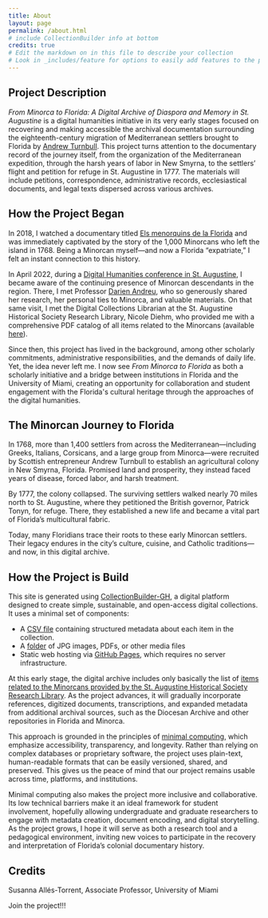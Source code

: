 ```yaml
---
title: About
layout: page
permalink: /about.html
# include CollectionBuilder info at bottom
credits: true
# Edit the markdown on in this file to describe your collection
# Look in _includes/feature for options to easily add features to the page
---
```


## Project Description 

*From Minorca to Florida: A Digital Archive of Diaspora and Memory in St. Augustine* is a digital humanities initiative in its very early stages focused on recovering and making accessible the archival documentation surrounding the eighteenth-century migration of Mediterranean settlers brought to Florida by [Andrew Turnbull](https://en.wikipedia.org/wiki/Andrew_Turnbull_(colonist)). This project turns attention to the documentary record of the journey itself, from the organization of the Mediterranean expedition, through the harsh years of labor in New Smyrna, to the settlers’ flight and petition for refuge in St. Augustine in 1777. The materials will include petitions, correspondence, administrative records, ecclesiastical documents, and legal texts dispersed across various archives. 

## How the Project Began 

In 2018, I watched a documentary titled [Els menorquins de la Florida](https://www.youtube.com/watch?v=T9hOpk4Sf24) and was immediately captivated by the story of the 1,000 Minorcans who left the island in 1768. Being a Minorcan myself—and now a Florida “expatriate,” I felt an instant connection to this history.

In April 2022, during a [Digital Humanities conference in St. Augustine](https://www.fldh.org/fldhconference/), I became aware of the continuing presence of Minorcan descendants in the region. There, I met Professor [Darien Andreu](https://www.flagler.edu/news-events/news/spark-dry-tinder-darien-andreus-enduring-influence-classroom-and-community), who so generously shared her research, her personal ties to Minorca, and valuable materials. On that same visit, I met the Digital Collections Librarian at the St. Augustine Historical Society Research Library, Nicole Diehm, who provided me with a comprehensive PDF catalog of all items related to the Minorcans (available [here](https://staughs.com/wp-content/uploads/2024/01/Minorcan-Resources.pdf)). 

Since then, this project has lived in the background, among other scholarly commitments, administrative responsibilities, and the demands of daily life. Yet, the idea never left me. I now see *From Minorca to Florida* as both a scholarly initiative and a bridge between institutions in Florida and the University of Miami, creating an opportunity for collaboration and student engagement with the Florida's cultural heritage through the approaches of the digital humanities.

## The Minorcan Journey to Florida 

In 1768, more than 1,400 settlers from across the Mediterranean—including Greeks, Italians, Corsicans, and a large group from Minorca—were recruited by Scottish entrepreneur Andrew Turnbull to establish an agricultural colony in New Smyrna, Florida. Promised land and prosperity, they instead faced years of disease, forced labor, and harsh treatment.

By 1777, the colony collapsed. The surviving settlers walked nearly 70 miles north to St. Augustine, where they petitioned the British governor, Patrick Tonyn, for refuge. There, they established a new life and became a vital part of Florida’s multicultural fabric.

Today, many Floridians trace their roots to these early Minorcan settlers. Their legacy endures in the city’s culture, cuisine, and Catholic traditions—and now, in this digital archive.

## How the Project is Build 

This site is generated using [CollectionBuilder-GH](https://collectionbuilding.github.io/gh/), a digital platform designed to create simple, sustainable, and open-access digital collections. It uses a minimal set of components:

- A [CSV file](https://github.com/dh-miami/minorcans_demo/blob/main/_data/minorcans_demo.csv) containing structured metadata about each item in the collection. 
- A [folder](https://github.com/dh-miami/minorcans_demo/tree/main/objects) of JPG images, PDFs, or other media files
- Static web hosting via [GitHub Pages](https://github.com/dh-miami/minorcans_demo/tree/main/objects), which requires no server infrastructure. 

At this early stage, the digital archive includes only basically the list of [items related to the Minorcans provided by the St. Augustine Historical Society Research Library](https://staughs.com/wp-content/uploads/2024/01/Minorcan-Resources.pdf). As the project advances, it will gradually incorporate references, digitized documents, transcriptions, and expanded metadata from additional archival sources, such as the Diocesan Archive and other repositories in Florida and Minorca.

This approach is grounded in the principles of [minimal computing](https://go-dh.github.io/mincomp/about/), which emphasize accessibility, transparency, and longevity. Rather than relying on complex databases or proprietary software, the project uses plain-text, human-readable formats that can be easily versioned, shared, and preserved. This gives us the peace of mind that our project remains usable across time, platforms, and institutions.

Minimal computing also makes the project more inclusive and collaborative. Its low technical barriers make it an ideal framework for student involvement, hopefully allowing undergraduate and graduate researchers to engage with metadata creation, document encoding, and digital storytelling. As the project grows, I hope it will serve as both a research tool and a pedagogical environment, inviting new voices to participate in the recovery and interpretation of Florida’s colonial documentary history.


## Credits 

Susanna Allés-Torrent, Associate Professor, University of Miami 


Join the project!!! 